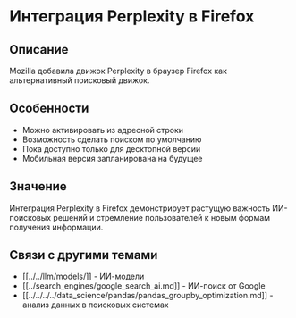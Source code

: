 # Интеграция Perplexity в Firefox

## Описание
Mozilla добавила движок Perplexity в браузер Firefox как альтернативный поисковый движок.

## Особенности
- Можно активировать из адресной строки
- Возможность сделать поиском по умолчанию
- Пока доступно только для десктопной версии
- Мобильная версия запланирована на будущее

## Значение
Интеграция Perplexity в Firefox демонстрирует растущую важность ИИ-поисковых решений и стремление пользователей к новым формам получения информации.

## Связи с другими темами
- [[../../llm/models/]] - ИИ-модели
- [[../search_engines/google_search_ai.md]] - ИИ-поиск от Google
- [[../../../../data_science/pandas/pandas_groupby_optimization.md]] - анализ данных в поисковых системах